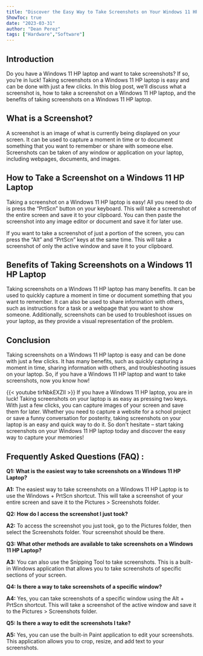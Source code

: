 ```yaml
---
title: "Discover the Easy Way to Take Screenshots on Your Windows 11 HP Laptop!"
ShowToc: true 
date: "2023-03-31"
author: "Dean Perez" 
tags: ["Hardware","Software"]
---
```

## Introduction 
Do you have a Windows 11 HP laptop and want to take screenshots? If so, you’re in luck! Taking screenshots on a Windows 11 HP laptop is easy and can be done with just a few clicks. In this blog post, we’ll discuss what a screenshot is, how to take a screenshot on a Windows 11 HP laptop, and the benefits of taking screenshots on a Windows 11 HP laptop. 

## What is a Screenshot? 
A screenshot is an image of what is currently being displayed on your screen. It can be used to capture a moment in time or to document something that you want to remember or share with someone else. Screenshots can be taken of any window or application on your laptop, including webpages, documents, and images.

## How to Take a Screenshot on a Windows 11 HP Laptop
Taking a screenshot on a Windows 11 HP laptop is easy! All you need to do is press the “PrtScn” button on your keyboard. This will take a screenshot of the entire screen and save it to your clipboard. You can then paste the screenshot into any image editor or document and save it for later use.

If you want to take a screenshot of just a portion of the screen, you can press the “Alt” and “PrtScn” keys at the same time. This will take a screenshot of only the active window and save it to your clipboard.

## Benefits of Taking Screenshots on a Windows 11 HP Laptop
Taking screenshots on a Windows 11 HP laptop has many benefits. It can be used to quickly capture a moment in time or document something that you want to remember. It can also be used to share information with others, such as instructions for a task or a webpage that you want to show someone. Additionally, screenshots can be used to troubleshoot issues on your laptop, as they provide a visual representation of the problem.

## Conclusion
Taking screenshots on a Windows 11 HP laptop is easy and can be done with just a few clicks. It has many benefits, such as quickly capturing a moment in time, sharing information with others, and troubleshooting issues on your laptop. So, if you have a Windows 11 HP laptop and want to take screenshots, now you know how!

{{< youtube tirNbkEXZII >}} 
If you have a Windows 11 HP laptop, you are in luck! Taking screenshots on your laptop is as easy as pressing two keys. With just a few clicks, you can capture images of your screen and save them for later. Whether you need to capture a website for a school project or save a funny conversation for posterity, taking screenshots on your laptop is an easy and quick way to do it. So don't hesitate – start taking screenshots on your Windows 11 HP laptop today and discover the easy way to capture your memories!

## Frequently Asked Questions (FAQ) :
**Q1: What is the easiest way to take screenshots on a Windows 11 HP Laptop?**

**A1:** The easiest way to take screenshots on a Windows 11 HP Laptop is to use the Windows + PrtScn shortcut. This will take a screenshot of your entire screen and save it to the Pictures > Screenshots folder.

**Q2: How do I access the screenshot I just took?**

**A2:** To access the screenshot you just took, go to the Pictures folder, then select the Screenshots folder. Your screenshot should be there.

**Q3: What other methods are available to take screenshots on a Windows 11 HP Laptop?**

**A3:** You can also use the Snipping Tool to take screenshots. This is a built-in Windows application that allows you to take screenshots of specific sections of your screen.

**Q4: Is there a way to take screenshots of a specific window?**

**A4:** Yes, you can take screenshots of a specific window using the Alt + PrtScn shortcut. This will take a screenshot of the active window and save it to the Pictures > Screenshots folder.

**Q5: Is there a way to edit the screenshots I take?**

**A5:** Yes, you can use the built-in Paint application to edit your screenshots. This application allows you to crop, resize, and add text to your screenshots.


